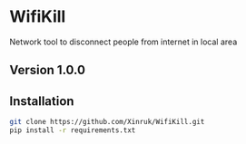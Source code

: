 # WifiKill

Network tool to disconnect people from internet in local area

## Version 1.0.0

## Installation

```bash
git clone https://github.com/Xinruk/WifiKill.git
pip install -r requirements.txt
 ```

